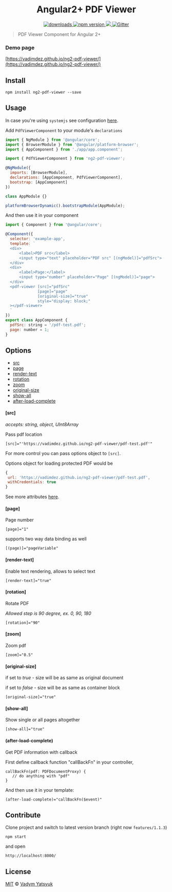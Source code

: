 <h1 align="center">Angular2+ PDF Viewer</h1>
<p align="center">
  <a href="https://www.npmjs.com/package/ng2-pdf-viewer">
    <img src="https://img.shields.io/npm/dm/ng2-pdf-viewer.svg?style=flat" alt="downloads">
  </a>
  <a href="https://badge.fury.io/js/ng2-pdf-viewer">
    <img src="https://badge.fury.io/js/ng2-pdf-viewer.svg" alt="npm version">
  </a>
  <a href="https://david-dm.org/vadimdez/ng2-pdf-viewer" title="dependencies status">
    <img src="https://david-dm.org/vadimdez/ng2-pdf-viewer/status.svg"/>
  </a>
  <a href="https://gitter.im/ngx-pdf-viewer/Lobby" title="Gitter">
    <img src="https://img.shields.io/gitter/room/nwjs/nw.js.svg" alt="Gitter"/>
  </a>
</p>

> PDF Viewer Component for Angular 2+

### Demo page

[https://vadimdez.github.io/ng2-pdf-viewer/](https://vadimdez.github.io/ng2-pdf-viewer/)

## Install

```
npm install ng2-pdf-viewer --save
```

## Usage

In case you're using ```systemjs``` see configuration [here](https://github.com/VadimDez/ng2-pdf-viewer/blob/master/SYSTEMJS.md).

Add ```PdfViewerComponent``` to your module's ```declarations```

```js
import { NgModule } from '@angular/core';
import { BrowserModule } from '@angular/platform-browser';
import { AppComponent } from './app/app.component';

import { PdfViewerComponent } from 'ng2-pdf-viewer';

@NgModule({
  imports: [BrowserModule],
  declarations: [AppComponent, PdfViewerComponent],
  bootstrap: [AppComponent]
})

class AppModule {}

platformBrowserDynamic().bootstrapModule(AppModule);
```

And then use it in your component

```js
import { Component } from '@angular/core';

@Component({
  selector: 'example-app',
  template: `
  <div>
      <label>PDF src</label>
      <input type="text" placeholder="PDF src" [(ngModel)]="pdfSrc">
  </div>
  <div>
      <label>Page:</label>
      <input type="number" placeholder="Page" [(ngModel)]="page">
  </div>
  <pdf-viewer [src]="pdfSrc" 
              [page]="page" 
              [original-size]="true" 
              style="display: block;"
  ></pdf-viewer>
  `
})
export class AppComponent {
  pdfSrc: string = '/pdf-test.pdf';
  page: number = 1;
}
```

## Options

* [src](#src)
* [page](#page)
* [render-text](#render-text)
* [rotation](#rotation)
* [zoom](#zoom)
* [original-size](#original-size)
* [show-all](#show-all)
* [after-load-complete](#after-load-complete)

#### [src]
*accepts: string, object, UInt8Array*

Pass pdf location
 
```
[src]="'https://vadimdez.github.io/ng2-pdf-viewer/pdf-test.pdf'"
```

For more control you can pass options object to ```[src]```.

Options object for loading protected PDF would be
 
 ```js
 {
  url: 'https://vadimdez.github.io/ng2-pdf-viewer/pdf-test.pdf',
  withCredentials: true
 }
 ```
 
 See more attributes [here](https://github.com/mozilla/pdf.js/blob/master/src/display/api.js#L83-L130).


#### [page]
Page number

```
[page]="1"
```
supports two way data binding as well
```
[(page)]="pageVariable"
```

#### [render-text]
Enable text rendering, allows to select text
```
[render-text]="true"
```

#### [rotation]
Rotate PDF

*Allowed step is 90 degree, ex. 0, 90, 180*
```
[rotation]="90"
```

#### [zoom]
Zoom pdf
```
[zoom]="0.5"
```

#### [original-size]

if set to *true* - size will be as same as original document

if set to *false* - size will be as same as container block

```
[original-size]="true"
```

#### [show-all]

Show single or all pages altogether

```
[show-all]="true"
```

#### (after-load-complete)

Get PDF information with callback

First define callback function "callBackFn" in your controller,
```
callBackFn(pdf: PDFDocumentProxy) {
   // do anything with "pdf"
}
```

And then use it in your template:
``` 
(after-load-complete)="callBackFn($event)"
```
## Contribute

Clone project and switch to latest version branch (right now `features/1.1.3`)

```
npm start
```
and open
```
http://localhost:8000/
```

## License

[MIT](https://tldrlegal.com/license/mit-license) © [Vadym Yatsyuk](https://github.com/vadimdez)
